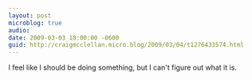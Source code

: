 ```yaml
---
layout: post
microblog: true
audio: 
date: 2009-03-03 18:00:00 -0600
guid: http://craigmcclellan.micro.blog/2009/03/04/t1276433574.html
---
```

I feel like I should be doing something, but I can't figure out what it is.
